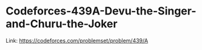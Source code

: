# Codeforces-439A-Devu-the-Singer-and-Churu-the-Joker
Link: https://codeforces.com/problemset/problem/439/A
